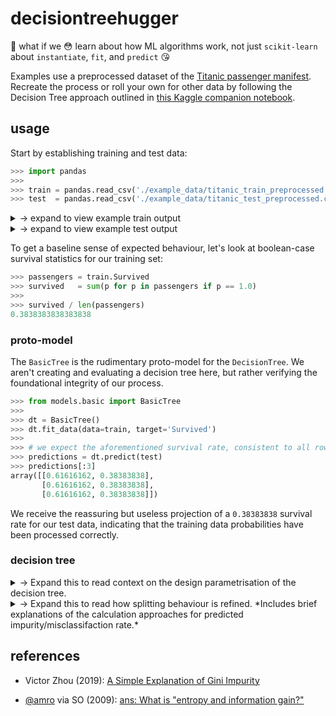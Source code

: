 # decisiontreehugger

:see_no_evil: what if we :flushed: learn about how ML algorithms work, not just `scikit-learn` about `instantiate`, `fit`, and `predict` :kissing_heart:

Examples use a preprocessed dataset of the [Titanic passenger manifest](./example_data/). Recreate the process or roll your own for other data by following the Decision Tree approach outlined in [this Kaggle companion notebook](https://www.kaggle.com/startupsci/titanic-data-science-solutions).

## usage

Start by establishing training and test data:

```python
>>> import pandas
>>>
>>> train = pandas.read_csv('./example_data/titanic_train_preprocessed.csv')
>>> test  = pandas.read_csv('./example_data/titanic_test_preprocessed.csv')
```

<details><summary>→ expand to view example train output</summary>

<p>

```python
>>> train
           Age     Fare  Embarked_C  Embarked_Q  Embarked_S  Cabin_A  Cabin_B  ...  Master  Miss  Mr  Mrs  Officer  Royalty  Survived
0    22.000000   7.2500           0           0           1        0        0  ...       0     0   1    0        0        0       0.0
1    38.000000  71.2833           1           0           0        0        0  ...       0     0   0    1        0        0       1.0
2    26.000000   7.9250           0           0           1        0        0  ...       0     1   0    0        0        0       1.0
3    35.000000  53.1000           0           0           1        0        0  ...       0     0   0    1        0        0       1.0
4    35.000000   8.0500           0           0           1        0        0  ...       0     0   1    0        0        0       0.0
..         ...      ...         ...         ...         ...      ...      ...  ...     ...   ...  ..  ...      ...      ...       ...
886  27.000000  13.0000           0           0           1        0        0  ...       0     0   0    0        1        0       0.0
887  19.000000  30.0000           0           0           1        0        1  ...       0     1   0    0        0        0       1.0
888  29.881138  23.4500           0           0           1        0        0  ...       0     1   0    0        0        0       0.0
889  26.000000  30.0000           1           0           0        0        0  ...       0     0   1    0        0        0       1.0
890  32.000000   7.7500           0           1           0        0        0  ...       0     0   1    0        0        0       0.0

[891 rows x 29 columns]
```

</p>
</details>

<details><summary>→ expand to view example test output</summary>

<p>

```python
>>> test
           Age      Fare  Embarked_C  Embarked_Q  Embarked_S  Cabin_A  Cabin_B  ...  Pclass_3  Master  Miss  Mr  Mrs  Officer  Royalty
0    34.500000    7.8292           0           1           0        0        0  ...         1       0     0   1    0        0        0
1    47.000000    7.0000           0           0           1        0        0  ...         1       0     0   0    1        0        0
2    62.000000    9.6875           0           1           0        0        0  ...         0       0     0   1    0        0        0
3    27.000000    8.6625           0           0           1        0        0  ...         1       0     0   1    0        0        0
4    22.000000   12.2875           0           0           1        0        0  ...         1       0     0   0    1        0        0
..         ...       ...         ...         ...         ...      ...      ...  ...       ...     ...   ...  ..  ...      ...      ...
413  29.881138    8.0500           0           0           1        0        0  ...         1       0     0   1    0        0        0
414  39.000000  108.9000           1           0           0        0        0  ...         0       0     0   0    0        0        1
415  38.500000    7.2500           0           0           1        0        0  ...         1       0     0   1    0        0        0
416  29.881138    8.0500           0           0           1        0        0  ...         1       0     0   1    0        0        0
417  29.881138   22.3583           1           0           0        0        0  ...         1       1     0   0    0        0        0

[418 rows x 28 columns]

```

</p>
</details>

To get a baseline sense of expected behaviour, let's look at boolean-case survival statistics for our training set:

```python
>>> passengers = train.Survived
>>> survived   = sum(p for p in passengers if p == 1.0)
>>>
>>> survived / len(passengers)
0.3838383838383838
```
### proto-model

The `BasicTree` is the rudimentary proto-model for the `DecisionTree`. We aren't creating and evaluating a decision tree here, but rather verifying the foundational integrity of our process.

```python
>>> from models.basic import BasicTree
>>>
>>> dt = BasicTree()
>>> dt.fit_data(data=train, target='Survived')
>>>
>>> # we expect the aforementioned survival rate, consistent to all rows:
>>> predictions = dt.predict(test)
>>> predictions[:3]
array([[0.61616162, 0.38383838],
       [0.61616162, 0.38383838],
       [0.61616162, 0.38383838]])
```

We receive the reassuring but useless projection of a `0.38383838` survival rate for our test data, indicating that the training data probabilities have been processed correctly.


### decision tree

<details><summary>→ Expand this to read context on the design parametrisation of the decision tree.</summary>

<p>

**properties:**
    * contains a root node
    * each node may have a left and right branch
    * bottom-layer nodes do not have branches

**considerations:**
    * prioritise the most 'efficient' conditions at the top of the tree
    * branches can be recursively implemented decision trees rather than separately articulated
    * how do we create the tree to have optimal splits?
        + *ideal split*: an *ideal* split in binary classification produces homogenous branches
        + *impurity*: homogeneity is unrealistic - how can we decrease impurity in child node w.r.t. parent node?
            - Gini impurity
            - cross-entropy / information gain (logarithmic calculation)

</p>
</details>

<details><summary>→ Expand this to read how splitting behaviour is refined. *Includes brief explanations of the calculation approaches for predicted impurity/misclassifaction rate.*</summary>


**Gini impurity:**

<img src="https://i.imgur.com/VzImiiu.png" />

> where `k` is the number of cases in the target attribute, and `p` is the probability of a given case existing at that node

**information gain:**

<img src="https://i.imgur.com/cpHogrY.png" />

> where `k` is the number of cases in the target attribute, `r` is the row count in the node, and `R` is the row count for the entire dataset

</details>

## references

* Victor Zhou (2019): [A Simple Explanation of Gini Impurity](https://victorzhou.com/blog/gini-impurity/)

* [@amro](https://stackoverflow.com/users/97160/amro) via SO (2009): [ans: What is "entropy and information gain?"](https://stackoverflow.com/a/1859910)